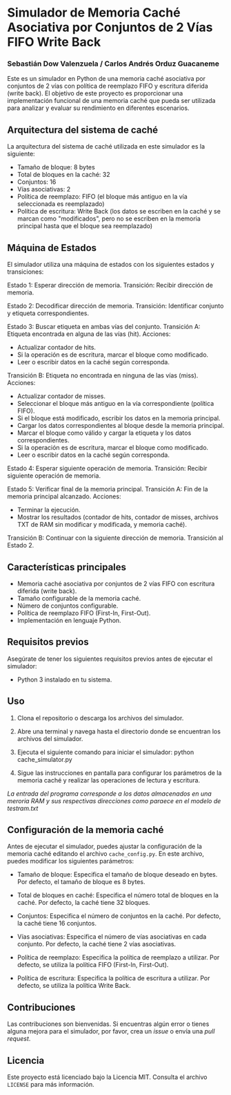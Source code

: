# Simulador de Memoria Caché Asociativa por Conjuntos de 2 Vías FIFO Write Back

### Sebastián Dow Valenzuela / Carlos Andrés Orduz Guacaneme

Este es un simulador en Python de una memoria caché asociativa por conjuntos de 2 vías con política de reemplazo FIFO y escritura diferida (write back). El objetivo de este proyecto es proporcionar una implementación funcional de una memoria caché que pueda ser utilizada para analizar y evaluar su rendimiento en diferentes escenarios.

## Arquitectura del sistema de caché

La arquitectura del sistema de caché utilizada en este simulador es la siguiente:

- Tamaño de bloque: 8 bytes
- Total de bloques en la caché: 32
- Conjuntos: 16
- Vías asociativas: 2
- Política de reemplazo: FIFO (el bloque más antiguo en la vía seleccionada es reemplazado)
- Política de escritura: Write Back (los datos se escriben en la caché y se marcan como "modificados", pero no se escriben en la memoria principal hasta que el bloque sea reemplazado)

## Máquina de Estados

El simulador utiliza una máquina de estados con los siguientes estados y transiciones:

Estado 1: Esperar dirección de memoria.
Transición: Recibir dirección de memoria.

Estado 2: Decodificar dirección de memoria.
Transición: Identificar conjunto y etiqueta correspondientes.

Estado 3: Buscar etiqueta en ambas vías del conjunto.
Transición A: Etiqueta encontrada en alguna de las vías (hit).
Acciones:

- Actualizar contador de hits.
- Si la operación es de escritura, marcar el bloque como modificado.
- Leer o escribir datos en la caché según corresponda.

Transición B: Etiqueta no encontrada en ninguna de las vías (miss).
Acciones:

- Actualizar contador de misses.
- Seleccionar el bloque más antiguo en la vía correspondiente (política FIFO).
- Si el bloque está modificado, escribir los datos en la memoria principal.
- Cargar los datos correspondientes al bloque desde la memoria principal.
- Marcar el bloque como válido y cargar la etiqueta y los datos correspondientes.
- Si la operación es de escritura, marcar el bloque como modificado.
- Leer o escribir datos en la caché según corresponda.

Estado 4: Esperar siguiente operación de memoria.
Transición: Recibir siguiente operación de memoria.

Estado 5: Verificar final de la memoria principal.
Transición A: Fin de la memoria principal alcanzado.
Acciones:
- Terminar la ejecución.
- Mostrar los resultados (contador de hits, contador de misses, archivos TXT de RAM sin modificar y modificada, y memoria caché).

Transición B: Continuar con la siguiente dirección de memoria.
Transición al Estado 2.

## Características principales

- Memoria caché asociativa por conjuntos de 2 vías FIFO con escritura diferida (write back).
- Tamaño configurable de la memoria caché.
- Número de conjuntos configurable.
- Política de reemplazo FIFO (First-In, First-Out).
- Implementación en lenguaje Python.

## Requisitos previos

Asegúrate de tener los siguientes requisitos previos antes de ejecutar el simulador:

- Python 3 instalado en tu sistema.

## Uso

1. Clona el repositorio o descarga los archivos del simulador.

2. Abre una terminal y navega hasta el directorio donde se encuentran los archivos del simulador.

3. Ejecuta el siguiente comando para iniciar el simulador: python cache_simulator.py

4. Sigue las instrucciones en pantalla para configurar los parámetros de la memoria caché y realizar las operaciones de lectura y escritura.

*La entrada del programa corresponde a los datos almacenados en una meroria RAM y sus respectivas direcciones como paraece en el modelo de testram.txt* 

## Configuración de la memoria caché

Antes de ejecutar el simulador, puedes ajustar la configuración de la memoria caché editando el archivo `cache_config.py`. En este archivo, puedes modificar los siguientes parámetros:

- Tamaño de bloque: Especifica el tamaño de bloque deseado en bytes. Por defecto, el tamaño de bloque es 8 bytes.

- Total de bloques en caché: Especifica el número total de bloques en la caché. Por defecto, la caché tiene 32 bloques.

- Conjuntos: Especifica el número de conjuntos en la caché. Por defecto, la caché tiene 16 conjuntos.

- Vías asociativas: Especifica el número de vías asociativas en cada conjunto. Por defecto, la caché tiene 2 vías asociativas.

- Política de reemplazo: Especifica la política de reemplazo a utilizar. Por defecto, se utiliza la política FIFO (First-In, First-Out).

- Política de escritura: Especifica la política de escritura a utilizar. Por defecto, se utiliza la política Write Back.

## Contribuciones

Las contribuciones son bienvenidas. Si encuentras algún error o tienes alguna mejora para el simulador, por favor, crea un *issue* o envía una *pull request*.

## Licencia

Este proyecto está licenciado bajo la Licencia MIT. Consulta el archivo `LICENSE` para más información.




